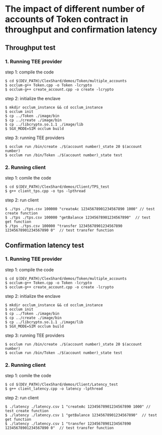 # The impact of different number of accounts of Token contract in throughput and confirmation latency
## Throughput test
### 1. Running TEE provider
step 1: compile the code
```
$ cd $(DEV_PATH)/ClexShard/demos/Token/multiple_accounts
$ occlum-g++ Token.cpp -o Token -lcrypto
$ occlum-g++ create_account.cpp -o create -lcrypto
```
step 2: initialize the enclave
```
$ mkdir occlum_instance && cd occlum_instance
$ occlum init
$ cp ../Token ./image/bin
$ cp ../create ./image/bin
$ cp ../libcrypto.so.1.1 ./image/lib
$ SGX_MODE=SIM occlum build
```
step 3: running TEE providers
```
$ occlum run /bin/create ./$(account number)_state 20 $(account number)
$ occlum run /bin/Token ./$(account number)_state test
```
### 2. Running client
step 1: comile the code
```
$ cd $(DEV_PATH)/ClexShard/demos/Client/TPS_test
$ g++ client_tps.cpp -o tps -lpthread
```
step 2: run client
```
$ ./tps ./tps.csv 100000 "createAc 12345678901234567890 1000" // test create function
$ ./tps ./tps.csv 100000 "getBalance 12345678901234567890"  // test get function
$ /tps ./tps.csv 100000 "transfer 12345678901234567890 12345678901234567890 0"  // test transfer function
```

## Confirmation latency test
### 1. Running TEE provider
step 1: compile the code
```
$ cd $(DEV_PATH)/ClexShard/demos/Token/multiple_accounts
$ occlum-g++ Token.cpp -o Token -lcrypto
$ occlum-g++ create_account.cpp -o create -lcrypto
```
step 2: initialize the enclave
```
$ mkdir occlum_instance && cd occlum_instance
$ occlum init
$ cp ../Token ./image/bin
$ cp ../create ./image/bin
$ cp ../libcrypto.so.1.1 ./image/lib
$ SGX_MODE=SIM occlum build
```
step 3: running TEE providers
```
$ occlum run /bin/create ./$(account number)_state 20 $(account number)
$ occlum run /bin/Token ./$(account number)_state test
```
### 2. Running client
step 1: comile the code
```
$ cd $(DEV_PATH)/ClexShard/demos/Client/Latency_test
$ g++ client_latency.cpp -o latency -lpthread
```
step 2: run client
```
$ ./latency ./latency.csv 1 "createAc 12345678901234567890 1000" // test create function
$ ./latency ./latency.csv 1 "getBalance 12345678901234567890"  // test get function
$ ./latency ./latency.csv 1 "transfer 12345678901234567890 12345678901234567890 0"  // test transfer function
```